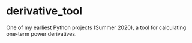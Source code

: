 # derivative_tool
One of my earliest Python projects (Summer 2020), a tool for calculating one-term power derivatives.
